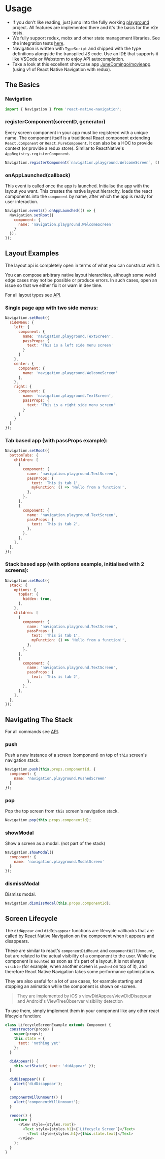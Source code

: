 
# Usage

- If you don't like reading, just jump into the fully working [playground](https://github.com/wix/react-native-navigation/tree/v2/playground) project. All features are implemented there and it's the basis for the e2e tests.
- We fully support redux, mobx and other state management libraries. See the integration tests [here](https://github.com/wix/react-native-navigation/tree/v2/integration).
- Navigation is written with `TypeScript` and shipped with the type definitions alongside the transpiled JS code. Use an IDE that supports it like VSCode or Webstorm to enjoy API autocompletion.
- Take a look at this excellent showcase app [JuneDomingo/movieapp](https://github.com/JuneDomingo/movieapp). (using v1 of React Native Navigation with redux).

## The Basics

### Navigation
```js
import { Navigation } from 'react-native-navigation';
```

### registerComponent(screenID, generator)
Every screen component in your app must be registered with a unique name. The component itself is a traditional React component extending `React.Component` or `React.PureComponent`. It can also be a HOC to provide context (or provide a redux store). Similar to ReactNative's `AppRegistry.registerComponent`.

```js
Navigation.registerComponent(`navigation.playground.WelcomeScreen`, () => WelcomeScreen);
```


### onAppLaunched(callback)
This event is called once the app is launched. Initialise the app with the layout you want. This creates the native layout hierarchy, loads the react components into the `component` by name, after which the app is ready for user interaction.

```js
Navigation.events().onAppLaunched(() => {
  Navigation.setRoot({
    component: {
      name: 'navigation.playground.WelcomeScreen'
    }
  });
});
```

## Layout Examples

The layout api is completely open in terms of what you can construct with it.

You can compose arbitrary native layout hierarchies, although some weird edge cases may not be possible or produce errors. In such cases, open an issue so that we either fix it or warn in dev time.


For all layout types see [API](/api/README).


### Single page app with two side menus:

```js
Navigation.setRoot({
  sideMenu: {
    left: {
      component: {
        name: 'navigation.playground.TextScreen',
        passProps: {
          text: 'This is a left side menu screen'
        }
      }
    },
    center: {
      component: {
        name: 'navigation.playground.WelcomeScreen'
      },
    },
    right: {
      component: {
        name: 'navigation.playground.TextScreen',
        passProps: {
          text: 'This is a right side menu screen'
        }
      }
    }
  }
});
```

### Tab based app (with passProps example):

```js
Navigation.setRoot({
  bottomTabs: {
    children: [
      {
        component: {
          name: 'navigation.playground.TextScreen',
          passProps: {
            text: 'This is tab 1',
            myFunction: () => 'Hello from a function!',
          },
        },
      },
      {
        component: {
          name: 'navigation.playground.TextScreen',
          passProps: {
            text: 'This is tab 2',
          },
        },
      },
    ],
  },
});
```

### Stack based app (with options example, initialised with 2 screens):

```js
Navigation.setRoot({
  stack: {
    options: {
      topBar: {
        hidden: true,
      },
    },
    children: [
      {
        component: {
          name: 'navigation.playground.TextScreen',
          passProps: {
            text: 'This is tab 1',
            myFunction: () => 'Hello from a function!',
          },
        },
      },
      {
        component: {
          name: 'navigation.playground.TextScreen',
          passProps: {
            text: 'This is tab 2',
          },
        },
      },
    ],
  },
});
```

## Navigating The Stack

For all commands see [API](/api/README).

### push
Push a new instance of a screen (component) on top of `this` screen's navigation stack.

```js
Navigation.push(this.props.componentId, {
  component: {
    name: 'navigation.playground.PushedScreen'
  }
});
```

### pop
Pop the top screen from `this` screen's navigation stack.

```js
Navigation.pop(this.props.componentId);
```

### showModal
Show a screen as a modal. (not part of the stack)

```js
Navigation.showModal({
  component: {
    name: 'navigation.playground.ModalScreen'
  }
});
```
### dismissModal
Dismiss modal.

```js
Navigation.dismissModal(this.props.componentId);
```

## Screen Lifecycle

The `didAppear` and `didDisappear` functions are lifecycle callbacks that are called by React Native Navigation on the component when it appears and disappears. 

These are similar to react's `componentDidMount` and `componentWillUnmount`, but are related to the actual visibility of a component to the user. While the component is `mounted` as soon as it's part of a layout, it is not always `visible` (for example, when another screen is `pushed` on top of it), and therefore React Native Navigation  takes some performance optimizations.

They are also useful for a lot of use cases, for example starting and stopping an animation while the component is shown on-screen.

> They are implemented by iOS's viewDidAppear/viewDidDisappear and Android's ViewTreeObserver visibility detection

To use them, simply implement them in your component like any other react lifecycle function:

```js
class LifecycleScreenExample extends Component {
  constructor(props) {
    super(props);
    this.state = {
      text: 'nothing yet'
    };
  }

  didAppear() {
    this.setState({ text: 'didAppear' });
  }

  didDisappear() {
    alert('didDisappear');
  }

  componentWillUnmount() {
    alert('componentWillUnmount');
  }

  render() {
    return (
      <View style={styles.root}>
        <Text style={styles.h1}>{`Lifecycle Screen`}</Text>
	      <Text style={styles.h1}>{this.state.text}</Text>
      </View>
    );
  }
}
```
